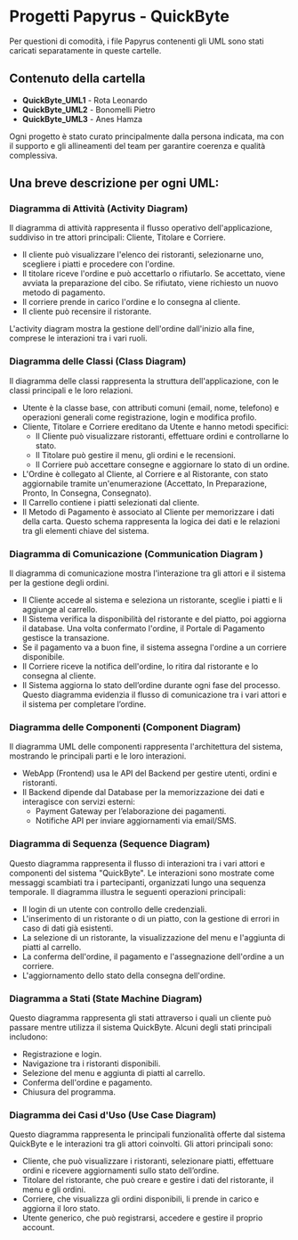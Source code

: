 # Progetti Papyrus - QuickByte

 Per questioni di comodità, i file Papyrus contenenti gli UML sono stati caricati separatamente in queste cartelle.

## Contenuto della cartella

- **QuickByte_UML1** - Rota Leonardo  
- **QuickByte_UML2** - Bonomelli Pietro  
- **QuickByte_UML3** - Anes Hamza   

Ogni progetto è stato curato principalmente dalla persona indicata, ma con il supporto e gli allineamenti del team per garantire coerenza e qualità complessiva.

## Una breve descrizione per ogni UML:

### Diagramma di Attività (Activity Diagram)
Il diagramma di attività rappresenta il flusso operativo dell'applicazione, suddiviso in tre attori principali: Cliente, Titolare e Corriere.

- Il cliente può visualizzare l'elenco dei ristoranti, selezionarne uno, scegliere i piatti e procedere con l'ordine.
- Il titolare riceve l'ordine e può accettarlo o rifiutarlo. Se accettato, viene avviata la preparazione del cibo. Se rifiutato, viene richiesto un nuovo metodo di pagamento.
- Il corriere prende in carico l'ordine e lo consegna al cliente.
- Il cliente può recensire il ristorante.

L'activity diagram mostra la gestione dell'ordine dall'inizio alla fine, comprese le interazioni tra i vari ruoli.

### Diagramma delle Classi (Class Diagram)
Il diagramma delle classi rappresenta la struttura dell'applicazione, con le classi principali e le loro relazioni.

- Utente è la classe base, con attributi comuni (email, nome, telefono) e operazioni generali come registrazione, login e modifica profilo.
- Cliente, Titolare e Corriere ereditano da Utente e hanno metodi specifici:
    - Il Cliente può visualizzare ristoranti, effettuare ordini e controllarne lo stato.
    - Il Titolare può gestire il menu, gli ordini e le recensioni.
    - Il Corriere può accettare consegne e aggiornare lo stato di un ordine.
- L'Ordine è collegato al Cliente, al Corriere e al Ristorante, con stato aggiornabile tramite un'enumerazione (Accettato, In Preparazione, Pronto, In Consegna, Consegnato).
- Il Carrello contiene i piatti selezionati dal cliente.
- Il Metodo di Pagamento è associato al Cliente per memorizzare i dati della carta.
Questo schema rappresenta la logica dei dati e le relazioni tra gli elementi chiave del sistema.

### Diagramma di Comunicazione (Communication Diagram )
Il diagramma di comunicazione mostra l'interazione tra gli attori e il sistema per la gestione degli ordini.

- Il Cliente accede al sistema e seleziona un ristorante, sceglie i piatti e li aggiunge al carrello.
- Il Sistema verifica la disponibilità del ristorante e del piatto, poi aggiorna il database.
Una volta confermato l'ordine, il Portale di Pagamento gestisce la transazione.
- Se il pagamento va a buon fine, il sistema assegna l'ordine a un corriere disponibile.
- Il Corriere riceve la notifica dell'ordine, lo ritira dal ristorante e lo consegna al cliente.
- Il Sistema aggiorna lo stato dell’ordine durante ogni fase del processo.
Questo diagramma evidenzia il flusso di comunicazione tra i vari attori e il sistema per completare l’ordine.

### Diagramma delle Componenti (Component Diagram)
Il diagramma UML delle componenti rappresenta l'architettura del sistema, mostrando le principali parti e le loro interazioni.

- WebApp (Frontend) usa le API del Backend per gestire utenti, ordini e ristoranti.
- Il Backend dipende dal Database per la memorizzazione dei dati e interagisce con servizi esterni:
    - Payment Gateway per l’elaborazione dei pagamenti.
    - Notifiche API per inviare aggiornamenti via email/SMS.

### Diagramma di Sequenza (Sequence Diagram)
Questo diagramma rappresenta il flusso di interazioni tra i vari attori e componenti del sistema "QuickByte". Le interazioni sono mostrate come messaggi scambiati tra i partecipanti, organizzati lungo una sequenza temporale. Il diagramma illustra le seguenti operazioni principali:

- Il login di un utente con controllo delle credenziali.
- L'inserimento di un ristorante o di un piatto, con la gestione di errori in caso di dati già esistenti.
- La selezione di un ristorante, la visualizzazione del menu e l'aggiunta di piatti al carrello.
- La conferma dell'ordine, il pagamento e l'assegnazione dell'ordine a un corriere.
- L'aggiornamento dello stato della consegna dell'ordine.

### Diagramma a Stati (State Machine Diagram)

Questo diagramma rappresenta gli stati attraverso i quali un cliente può passare mentre utilizza il sistema QuickByte. Alcuni degli stati principali includono:

- Registrazione e login.
- Navigazione tra i ristoranti disponibili.
- Selezione del menu e aggiunta di piatti al carrello.
- Conferma dell'ordine e pagamento.
- Chiusura del programma.

### Diagramma dei Casi d'Uso (Use Case Diagram)

Questo diagramma rappresenta le principali funzionalità offerte dal sistema QuickByte e le interazioni tra gli attori coinvolti. Gli attori principali sono:

- Cliente, che può visualizzare i ristoranti, selezionare piatti, effettuare ordini e ricevere aggiornamenti sullo stato dell’ordine.
- Titolare del ristorante, che può creare e gestire i dati del ristorante, il menu e gli ordini.
- Corriere, che visualizza gli ordini disponibili, li prende in carico e aggiorna il loro stato.
- Utente generico, che può registrarsi, accedere e gestire il proprio account.
